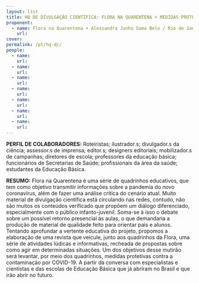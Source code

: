 ```yaml
---
layout: list
title: HQ DE DIVULGAÇÃO CIENTÍFICA: FLORA NA QUARENTENA + MEDIDAS PROTETIVAS CONTRA A COVID-19 EM ESCOLAS 
proponent:
  - name: Flora na Quarentena + Alessandra Junho Gama Belo / Rio de Janeiro, RJ e Belo Horizonte, MG
    url: 
cover:
permalink: /pt/hq-dc/
people:
  - name:
    url: 
  - name:
    url: 
  - name: 
    url: 
  - name: 
    url: 
  - name:
    url: 
  - name: 
    url: 
  - name: 
    url: 
---
```


**PERFIL DE COLABORADORES:** 
Roteiristas; ilustrador.s; divulgador.s da ciência; assessor.s de imprensa; editor.s; designers editoriais; mobilizador.s de campanhas; diretores de escola; professores da educação básica; funcionários de Secretarias de Saúde; profissionais da área da saúde; estudantes da Educação Básica.

**RESUMO:**
Flora na Quarentena é uma série de quadrinhos educativos, que tem como objetivo transmitir informações sobre a pandemia do novo coronavírus, além de fazer uma análise crítica do cenário atual. Muito material de divulgação científica está circulando nas redes, contudo, não são muitos os conteúdos verificado que propõem um diálogo diferenciado, especialmente com o público infanto-juvenil. Soma-se à isso o debate sobre um possível retorno presencial às aulas, o que demandaria a produção de material de qualidade feito para orientar pais e alunos. Tentando aprofundar a vertente educativa do projeto, propomos a elaboração de uma revista que veicule, junto aos quadrinhos da Flora, uma série de atividades lúdicas e informativas, recheada de propostas sobre como agir em determinadas situações.
Um dos objetivos desse mutirão será levantar, por meio dos quadrinhos, medidas protetivas contra a contaminação por COVID-19. A partir da conversa com especialistas e cientistas e das escolas de Educação Básica que já abriram no Brasil e que irão abrir no futuro.
